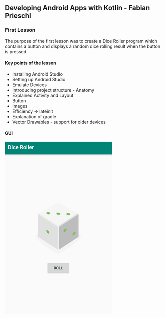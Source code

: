## Developing Android Apps with Kotlin - Fabian Prieschl

### First Lesson

The purpose of the first lesson was to create a Dice Roller program which contains a button and displays a random dice rolling result when the button is pressed.

#### Key points of the lesson

* Installing Android Studio
* Setting up Android Studio
* Emulate Devices
* Introducing project structure - Anatomy
* Explained Activity and Layout
* Button
* Images
* Efficiency -> lateinit
* Explanation of gradle
* Vector Drawables - support for older devices

#### GUI

![](images/DiceRoller_GUI.png)
